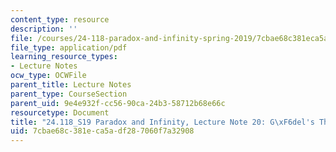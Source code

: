 ```yaml
---
content_type: resource
description: ''
file: /courses/24-118-paradox-and-infinity-spring-2019/7cbae68c381eca5adf287060f7a32908_MIT24_118S19_LecNote20.pdf
file_type: application/pdf
learning_resource_types:
- Lecture Notes
ocw_type: OCWFile
parent_title: Lecture Notes
parent_type: CourseSection
parent_uid: 9e4e932f-cc56-90ca-24b3-58712b68e66c
resourcetype: Document
title: "24.118_S19 Paradox and Infinity, Lecture Note 20: G\xF6del's Theorem I"
uid: 7cbae68c-381e-ca5a-df28-7060f7a32908
---
```

